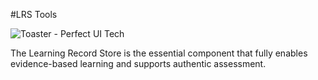 #LRS Tools

![Toaster - Perfect UI Tech](http://lrs.tools/sites/default/files/logo.png)

The Learning Record Store is the essential component that fully enables evidence-based learning and supports authentic assessment.


